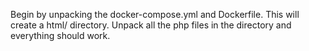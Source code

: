 Begin by unpacking the docker-compose.yml and Dockerfile.  This will create a html/ directory. Unpack all the php files in the directory and everything should work.
